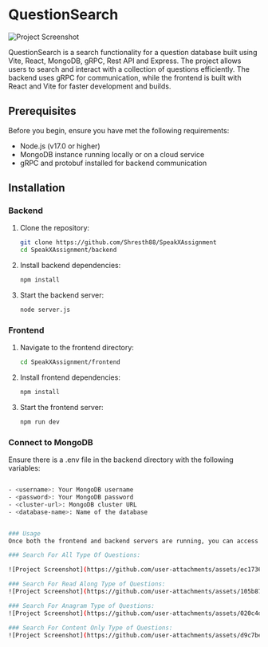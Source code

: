 # QuestionSearch

![Project Screenshot](https://github.com/user-attachments/assets/1196899d-3ede-4ecd-9268-5d2cdfc00bdd)


QuestionSearch is a search functionality for a question database built using Vite, React, MongoDB, gRPC, Rest API and Express. The project allows users to search and interact with a collection of questions efficiently. The backend uses gRPC for communication, while the frontend is built with React and Vite for faster development and builds.

## Prerequisites

Before you begin, ensure you have met the following requirements:

- Node.js (v17.0 or higher)
- MongoDB instance running locally or on a cloud service
- gRPC and protobuf installed for backend communication

## Installation

### Backend

1. Clone the repository:
   ```bash
   git clone https://github.com/Shresth88/SpeakXAssignment
   cd SpeakXAssignment/backend
2. Install backend dependencies:
   ```bash
   npm install
3. Start the backend server:
   ```bash
   node server.js

### Frontend
1. Navigate to the frontend directory:
   ```bash
   cd SpeakXAssignment/frontend
2. Install frontend dependencies:
   ```bash
   npm install
3. Start the frontend server:
   ```bash
   npm run dev


### Connect to MongoDB
Ensure there is a .env file in the backend directory with the following variables:
```bash MONGO_URI=mongodb+srv://<username>:<password>@<cluster-url>/<database-name>?retryWrites=true&w=majority

- <username>: Your MongoDB username
- <password>: Your MongoDB password
- <cluster-url>: MongoDB cluster URL
- <database-name>: Name of the database


### Usage
Once both the frontend and backend servers are running, you can access the application via http://localhost:5173 (or whichever port the frontend is running on). You can use the search functionality to query the question database.

### Search For All Type Of Questions: 

![Project Screenshot](https://github.com/user-attachments/assets/ec1736bb-bf45-4257-b52b-de40eab65144)

### Search For Read Along Type of Questions:
![Project Screenshot](https://github.com/user-attachments/assets/105b8761-37f1-4ef7-ae76-d048427e8604)

### Search For Anagram Type of Questions: 
![Project Screenshot](https://github.com/user-attachments/assets/020c4db0-ad4c-478e-9aeb-81d00778fccb)

### Search For Content Only Type of Questions:
![Project Screenshot](https://github.com/user-attachments/assets/d9c7be47-dc25-41da-8e9c-3f4cfa8f5ee1)
